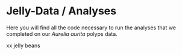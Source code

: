 # Jelly-Data / Analyses

Here you will find all the code necessary to run the analyses that we completed on our *Aurelia aurita* polyps data.

xx jelly beans
